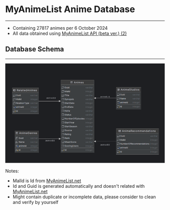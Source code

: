 # MyAnimeList Anime Database

---

- Containing 27817 animes per 6 October 2024
- All data obtained using [MyAnimeList API (beta ver.) (2)](https://myanimelist.net/apiconfig/references/api/v2)

## Database Schema

---

![database_schema](database_diagram.png)

Notes:

- MalId is Id from [MyAnimeList.net](https://myanimelist.net)
- Id and Guid is generated automatically and doesn't related with [MyAnimeList.net](https://myanimelist.net)
- Might contain duplicate or incomplete data, please consider to clean and verify by yourself
